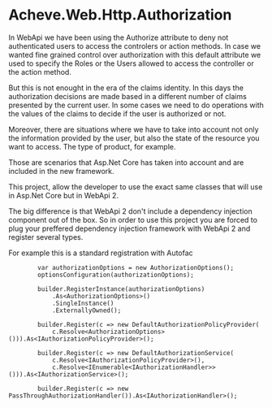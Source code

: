 # Acheve.Web.Http.Authorization

In WebApi we have been using the Authorize attribute to deny not authenticated users to access the controlers or action methods. In case we wanted fine grained control over authorization with this default attribute we used to specify the Roles or the Users allowed to access the controller or the action method.

But this is not enought in the era of the claims identity. In this days the authorization decisions are made based in a different number of claims presented by the current user. In some cases we need to do operations with the values of the claims to decide if the user is authorized or not.

Moreover, there are situations where we have to take into account not only the information provided by the user, but also the state of the resource you want to access. The type of product, for example.

Those are scenarios that Asp.Net Core has taken into account and are included in the new framework.

This project, allow the developer to use the exact same classes that will use in Asp.Net Core but in WebApi 2.

The big difference is that WebApi 2 don't include a dependency injection component out of the box. So in order to use this project you are forced to plug your preffered dependency injection framework with WebApi 2 and register several types.

For example this is a standard registration with Autofac

            var authorizationOptions = new AuthorizationOptions();
            optionsConfiguration(authorizationOptions);

            builder.RegisterInstance(authorizationOptions)
                .As<AuthorizationOptions>()
                .SingleInstance()
                .ExternallyOwned();

            builder.Register(c => new DefaultAuthorizationPolicyProvider(
                c.Resolve<AuthorizationOptions>())).As<IAuthorizationPolicyProvider>();

            builder.Register(c => new DefaultAuthorizationService(
                c.Resolve<IAuthorizationPolicyProvider>(),
                c.Resolve<IEnumerable<IAuthorizationHandler>>())).As<IAuthorizationService>();

            builder.Register(c => new PassThroughAuthorizationHandler()).As<IAuthorizationHandler>();
